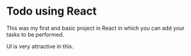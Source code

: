 # Todo using React

This was my first and basic project in React in which you can add your tasks to be performed.   

UI is very attractive in this.






 


  
    


 
  





 




 





 



 




 














 



















































































